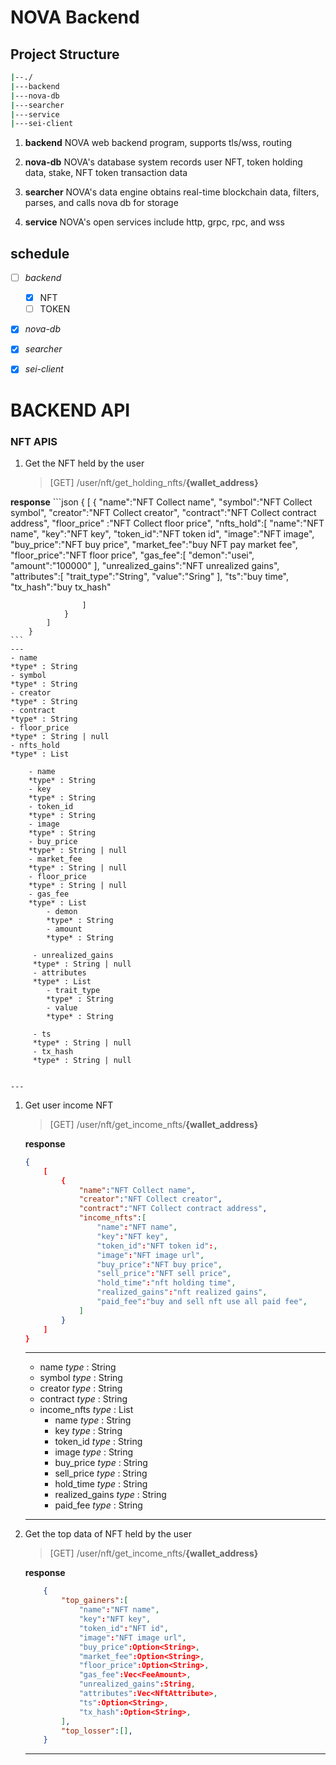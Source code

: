 # NOVA Backend

## Project Structure
```bash
|--./
|---backend
|---nova-db
|---searcher
|---service
|---sei-client

```


1. **backend**
    NOVA web backend program, supports tls/wss, routing

1. **nova-db**
    NOVA's database system records user NFT, token holding data, stake, NFT token transaction data
1. **searcher**
    NOVA's data engine obtains real-time blockchain data, filters, parses, and calls nova db for storage

1. **service**
    NOVA's open services include http, grpc, rpc, and wss

## schedule
- [ ] *backend*
    - [x] NFT
    - [ ] TOKEN
- [x] *nova-db*
- [x] *searcher*
- [x] *sei-client*


# BACKEND API
### NFT APIS

1. Get the NFT held by the user
    > [GET]
    /user/nft/get_holding_nfts/**{wallet_address}**

  **response**
    ```json
        {
            [
                {
                    "name":"NFT Collect name",
                    "symbol":"NFT Collect symbol",
                    "creator":"NFT Collect creator",
                    "contract":"NFT Collect contract address",
                    "floor_price" :"NFT Collect floor price",
                    "nfts_hold":[
                        "name":"NFT name",
                        "key":"NFT key",
                        "token_id":"NFT token id",
                        "image":"NFT image",
                        "buy_price":"NFT buy price",
                        "market_fee":"buy NFT pay market fee",
                        "floor_price":"NFT floor price",
                        "gas_fee":[
                            "demon":"usei",
                            "amount":"100000"
                        ],
                        "unrealized_gains":"NFT unrealized gains",
                        "attributes":[
                            "trait_type":"String",
                            "value":"Sring"
                        ],
                        "ts":"buy time",
                        "tx_hash":"buy tx_hash"

                    ]
                }
            ]
        }
    ```
    ---
    - name 
    *type* : String
    - symbol
    *type* : String
    - creator
    *type* : String
    - contract
    *type* : String
    - floor_price
    *type* : String | null
    - nfts_hold
    *type* : List
        
        - name
        *type* : String
        - key
        *type* : String
        - token_id 
        *type* : String
        - image 
        *type* : String
        - buy_price 
        *type* : String | null
        - market_fee
        *type* : String | null
        - floor_price
        *type* : String | null
        - gas_fee
        *type* : List
            - demon 
            *type* : String
            - amount
            *type* : String

         - unrealized_gains
         *type* : String | null
         - attributes
         *type* : List
            - trait_type
            *type* : String
            - value
            *type* : String

         - ts
         *type* : String | null
         - tx_hash
         *type* : String | null


    ---
 


1. Get user income NFT
    >[GET]
    /user/nft/get_income_nfts/**{wallet_address}**

    **response**
    ```json
    {
        [
            {
                "name":"NFT Collect name",
                "creator":"NFT Collect creator",
                "contract":"NFT Collect contract address",
                "income_nfts":[
                    "name":"NFT name",
                    "key":"NFT key", 
                    "token_id":"NFT token id":,
                    "image":"NFT image url",
                    "buy_price":"NFT buy price",
                    "sell_price":"NFT sell price",
                    "hold_time":"nft holding time",
                    "realized_gains":"nft realized gains",
                    "paid_fee":"buy and sell nft use all paid fee",
                ]
            }
        ]
    }
    ```

    ---
    - name 
    *type* : String
    - symbol
    *type* : String
    - creator
    *type* : String
    - contract
    *type* : String
    - income_nfts
    *type* : List
        - name
        *type* : String
        - key 
        *type* : String
        - token_id
        *type* : String
        - image
        *type* : String
        - buy_price
        *type* : String
        - sell_price
        *type* : String
        - hold_time
        *type* : String
        - realized_gains
        *type* : String
        - paid_fee
        *type* : String

    ---

1. Get the top data of NFT held by the user
    > [GET]
    /user/nft/get_income_nfts/**{wallet_address}**

    **response**

    ```json
        {
            "top_gainers":[
                "name":"NFT name", 
                "key":"NFT key",
                "token_id":"NFT id",
                "image":"NFT image url",
                "buy_price":Option<String>,
                "market_fee":Option<String>,
                "floor_price":Option<String>,
                "gas_fee":Vec<FeeAmount>,
                "unrealized_gains":String,
                "attributes":Vec<NftAttribute>,
                "ts":Option<String>,
                "tx_hash":Option<String>,
            ],
            "top_losser":[],
        }
    ```

    ---


